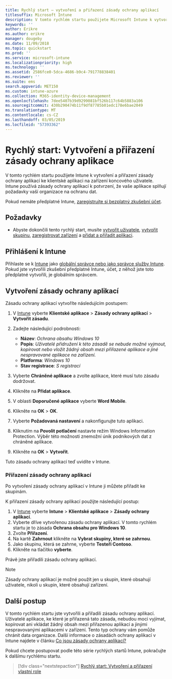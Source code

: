 ```yaml
---
title: Rychlý start – vytvoření a přiřazení zásady ochrany aplikací
titlesuffix: Microsoft Intune
description: V tomto rychlém startu použijete Microsoft Intune k vytvoření a přiřazení zásady ochrany aplikací.
keywords: ''
author: Erikre
ms.author: erikre
manager: dougeby
ms.date: 11/09/2018
ms.topic: quickstart
ms.prod: ''
ms.service: microsoft-intune
ms.localizationpriority: high
ms.technology: ''
ms.assetid: 2586fce0-5dca-4686-b9c4-791778838401
ms.reviewer: ''
ms.suite: ems
search.appverid: MET150
ms.custom: intune-azure
ms.collection: M365-identity-device-management
ms.openlocfilehash: 7dee5407b39d9299081bf526b117c64b5883a106
ms.sourcegitcommit: 430b290474b11f9df87785b01edc178e6bae2049
ms.translationtype: MT
ms.contentlocale: cs-CZ
ms.lasthandoff: 03/05/2019
ms.locfileid: "57393362"
---
```

# <a name="quickstart-create-and-assign-an-app-protection-policy"></a>Rychlý start: Vytvoření a přiřazení zásady ochrany aplikace

V tomto rychlém startu použijete Intune k vytvoření a přiřazení zásady ochrany aplikací ke klientské aplikaci na zařízení koncového uživatele. Intune používá zásady ochrany aplikací k potvrzení, že vaše aplikace splňují požadavky vaší organizace na ochranu dat.

Pokud nemáte předplatné Intune, [zaregistrujte si bezplatný zkušební účet](free-trial-sign-up.md).

## <a name="prerequisites"></a>Požadavky

- Abyste dokončili tento rychlý start, musíte [vytvořit uživatele](quickstart-create-user.md), [vytvořit skupinu](quickstart-create-group.md), [zaregistrovat zařízení](quickstart-setup-auto-enrollment.md) a [přidat a přiřadit aplikaci](quickstart-add-assign-app.md).

## <a name="sign-in-to-intune"></a>Přihlášení k Intune

Přihlaste se k [Intune](https://aka.ms/intuneportal) jako [globální správce nebo jako správce služby Intune](users-add.md#types-of-administrators). Pokud jste vytvořili zkušební předplatné Intune, účet, z něhož jste toto předplatné vytvořili, je globálním správcem.

## <a name="create-an-app-protection-policy"></a>Vytvoření zásady ochrany aplikací

Zásadu ochrany aplikací vytvoříte následujícím postupem:

1. V [Intune](https://aka.ms/intuneportal) vyberte **Klientské aplikace** > **Zásady ochrany aplikací** > **Vytvořit zásadu**. 
2. Zadejte následující podrobnosti: 

    - **Název**: *Ochrana obsahu Windows 10*
    - **Popis**: *Uživatelé přidružení k této zásadě se nebude možné vyjmout, kopírovat nebo vložit žádný obsah mezi přiřazené aplikace a jiné nespravované aplikace na zařízení.*
    - **Platforma**: *Windows 10*
    - **Stav registrace**: *S registrací*

3. Vyberte **Chráněné aplikace** a zvolte aplikace, které musí tuto zásadu dodržovat.
4. Klikněte na **Přidat aplikace**.
5. V oblasti **Doporučené aplikace** vyberte **Word Mobile**.
5. Klikněte na **OK** > **OK**. 
6. Vyberte **Požadovaná nastavení** a nakonfigurujte tuto aplikaci.
7. Kliknutím na **Povolit potlačení** nastavte režim Windows Information Protection. Výběr této možnosti znemožní únik podnikových dat z chráněné aplikace.
8. Klikněte na **OK** > **Vytvořit**.

Tuto zásadu ochrany aplikací teď uvidíte v Intune.

### <a name="assign-the-app-protection-policy"></a>Přiřazení zásady ochrany aplikací

Po vytvoření zásady ochrany aplikací v Intune ji můžete přiřadit ke skupinám. 

K přiřazení zásady ochrany aplikací použijte následující postup:

1.  V [Intune](https://aka.ms/intuneportal) vyberte **Intune** > **Klientské aplikace** > **Zásady ochrany aplikací**. 
2.  Vyberte dříve vytvořenou zásadu ochrany aplikací. V tomto rychlém startu je to zásada **Ochrana obsahu pro Windows 10**.
3.  Zvolte **Přiřazení**.
4.  Na kartě **Zahrnout** klikněte na **Vybrat skupiny, které se zahrnou**.
5.  Jako skupinu, která se zahrne, vyberte **Testeři Contoso**.
6.  Klikněte na tlačítko **vyberte**. 

Právě jste přiřadili zásadu ochrany aplikací.

> [!NOTE]
> Zásady ochrany aplikací je možné použít jen u skupin, které obsahují uživatele, nikoli u skupin, které obsahují zařízení.

## <a name="next-steps"></a>Další postup

V tomto rychlém startu jste vytvořili a přiřadili zásadu ochrany aplikací. Uživatelé aplikace, ke které je přiřazená tato zásada, nebudou moci vyjímat, kopírovat ani vkládat žádný obsah mezi přiřazenou aplikací a jinými nespravovanými aplikacemi v zařízení. Tento typ ochrany vám pomůže chránit data organizace. Další informace o zásadách ochrany aplikací v Intune najdete v článku [Co jsou zásady ochrany aplikací?](app-protection-policy.md)

Pokud chcete postupovat podle této série rychlých startů Intune, pokračujte k dalšímu rychlému startu.

> [!div class="nextstepaction"]
> [Rychlý start: Vytvoření a přiřazení vlastní role](quickstart-create-custom-role.md)
